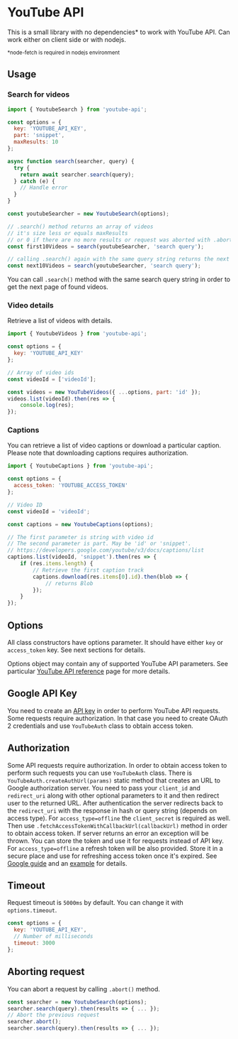 # YouTube API

This is a small library with no dependencies* to work with YouTube API.
Can work either on client side or with nodejs.

<small>*node-fetch is required in nodejs environment</small>

## Usage

### Search for videos

```javascript
import { YoutubeSearch } from 'youtube-api';

const options = {
  key: 'YOUTUBE_API_KEY',
  part: 'snippet',
  maxResults: 10
};

async function search(searcher, query) {
  try {
    return await searcher.search(query);
  } catch (e) {
    // Handle error
  }
}

const youtubeSearcher = new YoutubeSearch(options);

// .search() method returns an array of videos
// it's size less or equals maxResults
// or 0 if there are no more results or request was aborted with .abort()
const first10Videos = search(youtubeSearcher, 'search query');

// calling .search() again with the same query string returns the next resulting page
const next10Videos = search(youtubeSearcher, 'search query');
```

You can call `.search()` method with the same search query string in order to get the next page of found videos.

### Video details

Retrieve a list of videos with details.

```javascript
import { YoutubeVideos } from 'youtube-api';

const options = {
  key: 'YOUTUBE_API_KEY'
};

// Array of video ids
const videoId = ['videoId'];

const videos = new YouTubeVideos({ ...options, part: 'id' });
videos.list(videoId).then(res => {
    console.log(res);
});
```

### Captions

You can retrieve a list of video captions or download a particular caption. Please note that downloading captions requires authorization.

```javascript
import { YoutubeCaptions } from 'youtube-api';

const options = {
  access_token: 'YOUTUBE_ACCESS_TOKEN'
};

// Video ID
const videoId = 'videoId';

const captions = new YoutubeCaptions(options);

// The first parameter is string with video id
// The second parameter is part. May be 'id' or 'snippet'.
// https://developers.google.com/youtube/v3/docs/captions/list
captions.list(videoId, 'snippet').then(res => {
    if (res.items.length) {
        // Retrieve the first caption track
        captions.download(res.items[0].id).then(blob => {
            // returns Blob
        });
    }
});
```

## Options

All class constructors have options parameter. It should have either `key` or `access_token` key. See next sections for details.

Options object may contain any of supported YouTube API parameters. See particular [YouTube API reference](https://developers.google.com/youtube/v3/docs/) page for more details.

## Google API Key

You need to create an [API key](https://developers.google.com/youtube/registering_an_application) in order to perform YouTube API requests. Some requests require authorization. In that case you need to create OAuth 2 credentials and use `YouTubeAuth` class to obtain access token.

## Authorization

Some API requests require authorization. In order to obtain access token to perform such requests you can use `YouTubeAuth` class. There is `YouTubeAuth.createAuthUrl(params)` static method that creates an URL to Google authorization server. You need to pass your `client_id` and `redirect_uri` along with other optional parameters to it and then redirect user to the returned URL. After authentication the server redirects back to the `redirect_uri` with the response in hash or query string (depends on access type). For `access_type=offline` the `client_secret` is required as well. Then use `.fetchAccessTokenWithCallbackUrl(callbackUrl)` method in order to obtain access token. If server returns an error an exception will be thrown. You can store the token and use it for requests instead of API key. For `access_type=offline` a refresh token will be also provided. Store it in a secure place and use for refreshing access token once it's expired. See [Google guide](https://developers.google.com/youtube/v3/guides/authentication) and an [example](demo/index.html) for details.

## Timeout

Request timeout is `5000ms` by default. You can change it with `options.timeout`.

```javascript
const options = {
  key: 'YOUTUBE_API_KEY',
  // Number of milliseconds
  timeout: 3000
};
```

## Aborting request

You can abort a request by calling `.abort()` method.

```javascript
const searcher = new YoutubeSearch(options);
searcher.search(query).then(results => { ... });
// Abort the previous request
searcher.abort();
searcher.search(query).then(results => { ... });
```
